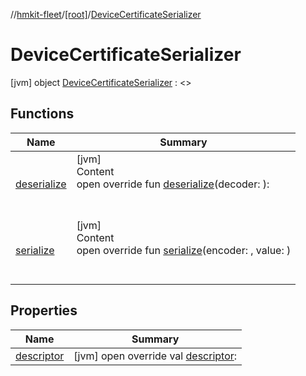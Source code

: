 //[hmkit-fleet](../../../index.md)/[[root]](../index.md)/[DeviceCertificateSerializer](index.md)



# DeviceCertificateSerializer  
 [jvm] object [DeviceCertificateSerializer](index.md) : <>    


## Functions  
  
|  Name |  Summary | 
|---|---|
| <a name="/DeviceCertificateSerializer/deserialize/#kotlinx.serialization.encoding.Decoder/PointingToDeclaration/"></a>[deserialize](deserialize.md)| <a name="/DeviceCertificateSerializer/deserialize/#kotlinx.serialization.encoding.Decoder/PointingToDeclaration/"></a>[jvm]  <br>Content  <br>open override fun [deserialize](deserialize.md)(decoder: ):   <br><br><br>|
| <a name="/DeviceCertificateSerializer/serialize/#kotlinx.serialization.encoding.Encoder#com.highmobility.crypto.DeviceCertificate/PointingToDeclaration/"></a>[serialize](serialize.md)| <a name="/DeviceCertificateSerializer/serialize/#kotlinx.serialization.encoding.Encoder#com.highmobility.crypto.DeviceCertificate/PointingToDeclaration/"></a>[jvm]  <br>Content  <br>open override fun [serialize](serialize.md)(encoder: , value: )  <br><br><br>|


## Properties  
  
|  Name |  Summary | 
|---|---|
| <a name="/DeviceCertificateSerializer/descriptor/#/PointingToDeclaration/"></a>[descriptor](descriptor.md)| <a name="/DeviceCertificateSerializer/descriptor/#/PointingToDeclaration/"></a> [jvm] open override val [descriptor](descriptor.md):    <br>|

